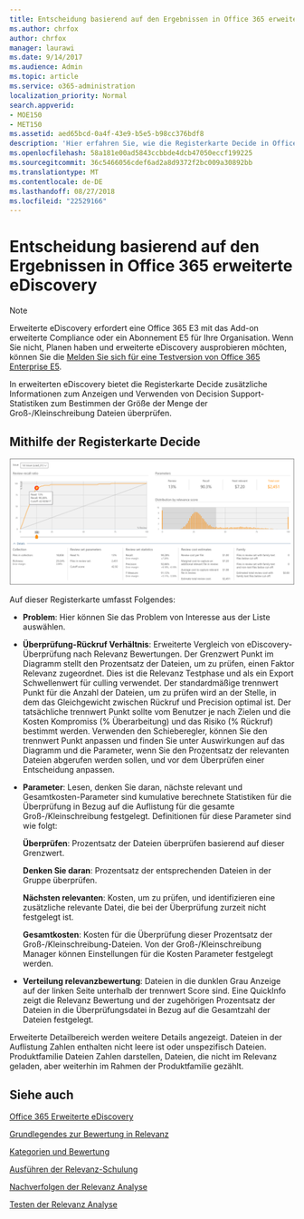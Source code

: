```yaml
---
title: Entscheidung basierend auf den Ergebnissen in Office 365 erweiterte eDiscovery
ms.author: chrfox
author: chrfox
manager: laurawi
ms.date: 9/14/2017
ms.audience: Admin
ms.topic: article
ms.service: o365-administration
localization_priority: Normal
search.appverid:
- MOE150
- MET150
ms.assetid: aed65bcd-0a4f-43e9-b5e5-b98cc376bdf8
description: 'Hier erfahren Sie, wie die Registerkarte Decide in Office 365 erweiterte eDiscovery, dass Daten, die Ihnen dabei helfen, die richtige Größe der Menge der Groß-/Kleinschreibung Dateien überprüfen bestimmen. '
ms.openlocfilehash: 58a181e00ad5843ccbbde4dcb47050eccf199225
ms.sourcegitcommit: 36c5466056cdef6ad2a8d9372f2bc009a30892bb
ms.translationtype: MT
ms.contentlocale: de-DE
ms.lasthandoff: 08/27/2018
ms.locfileid: "22529166"
---
```

# <a name="decision-based-on-the-results-in-office-365-advanced-ediscovery"></a>Entscheidung basierend auf den Ergebnissen in Office 365 erweiterte eDiscovery

> [!NOTE]
> Erweiterte eDiscovery erfordert eine Office 365 E3 mit das Add-on erweiterte Compliance oder ein Abonnement E5 für Ihre Organisation. Wenn Sie nicht, Planen haben und erweiterte eDiscovery ausprobieren möchten, können Sie die [Melden Sie sich für eine Testversion von Office 365 Enterprise E5](https://go.microsoft.com/fwlink/p/?LinkID=698279). 
  
 In erweiterten eDiscovery bietet die Registerkarte Decide zusätzliche Informationen zum Anzeigen und Verwenden von Decision Support-Statistiken zum Bestimmen der Größe der Menge der Groß-/Kleinschreibung Dateien überprüfen. 
  
## <a name="using-the-decide-tab"></a>Mithilfe der Registerkarte Decide

![Relevanzentscheidung](media/f32fed89-f3b5-404a-90c7-ea25d2eb58a9.png)
  
Auf dieser Registerkarte umfasst Folgendes:
  
- **Problem**: Hier können Sie das Problem von Interesse aus der Liste auswählen. 
    
- **Überprüfung-Rückruf Verhältnis**: Erweiterte Vergleich von eDiscovery-Überprüfung nach Relevanz Bewertungen. Der Grenzwert Punkt im Diagramm stellt den Prozentsatz der Dateien, um zu prüfen, einen Faktor Relevanz zugeordnet. Dies ist die Relevanz Testphase und als ein Export Schwellenwert für culling verwendet. Der standardmäßige trennwert Punkt für die Anzahl der Dateien, um zu prüfen wird an der Stelle, in dem das Gleichgewicht zwischen Rückruf und Precision optimal ist. Der tatsächliche trennwert Punkt sollte vom Benutzer je nach Zielen und die Kosten Kompromiss (% Überarbeitung) und das Risiko (% Rückruf) bestimmt werden. Verwenden den Schieberegler, können Sie den trennwert Punkt anpassen und finden Sie unter Auswirkungen auf das Diagramm und die Parameter, wenn Sie den Prozentsatz der relevanten Dateien abgerufen werden sollen, und vor dem Überprüfen einer Entscheidung anpassen.
    
- **Parameter**: Lesen, denken Sie daran, nächste relevant und Gesamtkosten-Parameter sind kumulative berechnete Statistiken für die Überprüfung in Bezug auf die Auflistung für die gesamte Groß-/Kleinschreibung festgelegt. Definitionen für diese Parameter sind wie folgt:
    
    **Überprüfen**: Prozentsatz der Dateien überprüfen basierend auf dieser Grenzwert. 
    
    **Denken Sie daran**: Prozentsatz der entsprechenden Dateien in der Gruppe überprüfen. 
    
    **Nächsten relevanten**: Kosten, um zu prüfen, und identifizieren eine zusätzliche relevante Datei, die bei der Überprüfung zurzeit nicht festgelegt ist. 
    
    **Gesamtkosten**: Kosten für die Überprüfung dieser Prozentsatz der Groß-/Kleinschreibung-Dateien. Von der Groß-/Kleinschreibung Manager können Einstellungen für die Kosten Parameter festgelegt werden.
    
- **Verteilung relevanzbewertung**: Dateien in die dunklen Grau Anzeige auf der linken Seite unterhalb der trennwert Score sind. Eine QuickInfo zeigt die Relevanz Bewertung und der zugehörigen Prozentsatz der Dateien in die Überprüfungsdatei in Bezug auf die Gesamtzahl der Dateien festgelegt.
    
Erweiterte Detailbereich werden weitere Details angezeigt. Dateien in der Auflistung Zahlen enthalten nicht leere ist oder unspezifisch Dateien. Produktfamilie Dateien Zahlen darstellen, Dateien, die nicht im Relevanz geladen, aber weiterhin im Rahmen der Produktfamilie gezählt.
  
## <a name="see-also"></a>Siehe auch

[Office 365 Erweiterte eDiscovery](office-365-advanced-ediscovery.md)
  
[Grundlegendes zur Bewertung in Relevanz](assessment-in-relevance-in-advanced-ediscovery.md)
  
[Kategorien und Bewertung](tagging-and-relevance-training-in-advanced-ediscovery.md)
  
[Ausführen der Relevanz-Schulung](tagging-and-assessment-in-advanced-ediscovery.md)
  
[Nachverfolgen der Relevanz Analyse](track-relevance-analysis-in-advanced-ediscovery.md)
  
[Testen der Relevanz Analyse](test-relevance-analysis-in-advanced-ediscovery.md)

